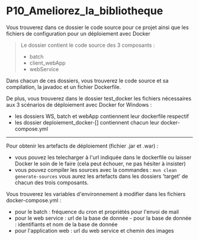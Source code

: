 # P10_Ameliorez_la_bibliotheque
Vous trouverez dans ce dossier le code source pour ce projet ainsi que les fichiers de configuration pour un déploiement avec Docker

> Le dossier contient le code source des 3 composants : 
> - batch 
> - client_webApp 
> - webService

Dans chacun de ces dossiers, vous trouverez le code source et sa compilation, la javadoc et un fichier Dockerfile.

De plus, vous trouverez dans le dossier test_docker les fichiers nécessaires aux 3 scénarios de déploiement avec Docker for Windows : 
- les dossiers WS, batch et webApp contiennent leur dockerfile respectif 
- les dossier deploiement_docker-[] contiennent chacun leur docker-compose.yml
----
Pour obtenir les artefacts de déploiement (fichier .jar et .war) : 
- vous pouvez les telecharger à l'url indiquée dans le dockerfile ou laisser Docker le soin de le faire (cela peut échouer, ne pas hésiter à insister)
- vous pouvez compiler les sources avec la commandes : 
    ```mvn clean generate-sources```
vous aurez les artefacts dans les dossiers 'target' de chacun des trois composants.

Vous trouverez les variables d'environnement à modifier dans les fichiers docker-compose.yml : 
- pour le batch : fréquence du cron et propriétés pour l'envoi de mail 
- pour le web service : url de la base de donnée - pour la base de donnée : identifiants et nom de la base de donnée 
- pour l'application web : url du web service et chemin des images